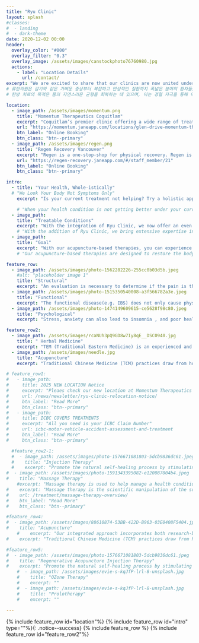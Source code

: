 ```yaml
---
title: "Ryu Clinic"
layout: splash
#classes:
#  - landing
#  - dark-theme
date: 2020-12-02 00:00
header:
  overlay_color: "#000"
  overlay_filter: "0.3"
  overlay_image: /assets/images/canstockphoto76760980.jpg
  actions:
    - label: "Location Details"
      url: /contact/
excerpt: "We are excited to share that our clinics are now united under one practice at Momentum Therapeutics Coquitlam and Regen Recovery Vancouver."
# 류한의원은 감기와 같은 가벼운 증상부터 복잡하고 만성적인 질환까지 폭넓은 분야의 환자들을 치료해온 한의학 전문 클리닉입니다. 심리치료, 소아과, 부인과, 통증 관리 등 다양한 분야에서 전통 한방 치료를 제공합니다.
# 한방 치료의 목적은 몸의 자연스러운 균형을 회복하는 데 있으며, 이는 경혈 자극을 통해 이루어집니다. 이러한 치료는 자가 회복력과 면역력 향상은 물론, 신체적·정서적 건강을 증진시켜 전반적인 기능 개선과 삶의 질 향상에 기여합니다.

location:
  - image_path: /assets/images/momentum.png
    title: "Momentum Therapeutics Coquitlam"
    excerpt: "Coquitlam’s premier clinic offering a wide range of treatments for over 20 years. Momentum Therapeutics Health Care Clinic provides the care you need."
    url: "https://momentum.janeapp.com/locations/glen-drive-momentum-therapeutics-health-care-clinic/book#/staff_member/139"
    btn_label: "Online Booking"
    btn_class: "btn--primary"
  - image_path: /assets/images/regen.png
    title: "Regen Recovery Vancouver"
    excerpt: "Regen is a one-stop-shop for physical recovery. Regen is for anyone ready to take recovery seriously, whether you're recovering from injury, training hard, or simply optimizing your health."
    url: "https://regen-recovery.janeapp.com/#/staff_member/21"
    btn_label: "Online Booking"
    btn_class: "btn--primary"

intro:
  - title: "Your Health, Whole-istically"
  # "We Look Your Body Not Symptoms Only"
    excerpt: "Is your current treatment not helping? Try a holistic approach. We restore your body’s balance and improve your overall health with safe and effective treatments. We'll find the most effective plan for you, addressing the structural, functional, and psychological roots of your condition."

    # "When your health condition is not getting better under your current treatment approach, consider a holistic approach. We aim at correcting the balance of your body and improving your health as a whole. It can be an alternative or complementary treatment for you. We believe treatments should be proven, effective, and safe. And we do our best to find the most effective plan to treat the condition you have. Many illnesses, especially chronic health conditions, are structural, functional, and/or psychological problems."
  - image_path: 
    title: "Treatable Conditions"
    excerpt: "With the integration of Ryu Clinic, we now offer an even broader range of treatments. Our expertise extends beyond common ailments to include specialized care in TCM psychology, pediatrics, gynecology, and pain management. We believe in treating the body as a whole, addressing the root causes of illness rather than just the symptoms, to help you achieve lasting health."
    # "With the addition of Ryu Clinic, we bring extensive expertise in treating a wide range of conditions—from common colds to more complex cases in TCM psychology, pediatrics, gynecology, and pain management."
  - image_path: 
    title: "Goal"
    excerpt: "With our acupuncture-based therapies, you can experience a new level of well-being. We focus on restoring your body's natural balance and boosting its ability to heal itself, which in turn strengthens your immunity and supports both your physical and emotional health for a better quality of life."
    # "Our acupuncture-based therapies are designed to restore the body’s natural balance, enhance self-healing, strengthen immunity, and support both physical and emotional well-being for a better quality of life."

feature_row:
  - image_path: /assets/images/photo-1562282226-255cc0b03d5b.jpeg
    #alt: "placeholder image 1"
    title: "Structural"
    excerpt: "An evaluation is necessary to determine if the pain is the result of a musculoskeletal injury or part of a systemic problem."
  - image_path: /assets/images/photo-1515350540008-a3f566782a3e.jpeg
    title: "Functional"
    excerpt: "The functional disease(e.g. IBS) does not only cause physical suffering but also has a great impact on people's quality of life."
  - image_path: /assets/images/photo-1474149609615-ce5628f98c80.jpeg
    title: "Psychological"
    excerpt: "Stress, anxiety can also lead to insomnia , and poor health is just one side effect from lack of sleep."

feature_row2:
  - image_path: /assets/images/rcaNUh3pQ9GD8w7Iy8qE__DSC0940.jpg
    title: " Herbal Medicine"
    excerpt: "TEM (Traditional Eastern Medicine) is an experienced and wholistic technique under the umbrella of TCM practices. It involves a personalized herbal medicine based on the accumulated health data for thousands of years. It is used to enhance our recuperative power, immunity, and physical and emotional health and improve our overall function and well-being. It is employed to treat over one-quarter of the world's population. [Jiman Ryu (R.Ac. R.TCM.P.)](/about/teams) is a registered TCM practitioner with [CTCMA](https://www.ctcma.bc.ca/). Jiman is trained and experienced in treating patients across variability from simple cold symptoms to serious and complex health conditions."
  - image_path: /assets/images/needle.jpg
    title: "Acupuncture"
    excerpt: "Traditional Chinese Medicine (TCM) practices draw from holistic Eastern healing techniques. Acupuncture is the most common technique used. It improves health and stimulates the body’s natural healing mechanisms by stimulating acupressure points/meridians using a fine, sterile needle. Pressure, heat, or electrical stimulation may further enhance the effects. You do not need a physician’s referral to attend acupuncture sessions. ICBC allows Acupuncturists in BC to directly bill for treatments provided to patients who have sustained injuries in a motor vehicle accident. Some extended health plans may cover the cost of the treatment as well. Please review your private insurance plan for more details."

# feature_row1:
#   - image_path:
#     title: 2025 NEW LOCATION Notice
#     excerpt: "Pleaes check our new location at Momentum Therapeutics Coquitlam"
#     url: /news/newsletter/ryu-clinic-relocation-notice/
#     btn_label: "Read More"
#     btn_class: "btn--primary"
#   - image_path:
#     title: ICBC COVERS TREATMENTS
#     excerpt: "All you need is your ICBC Claim Number"
#     url: icbc-motor-vehicle-accident-assessment-and-treatment
#     btn_label: "Read More"
#     btn_class: "btn--primary"

  #feature_row2-1:
  #  - image_path: /assets/images/photo-1576671081803-5dcb9836dc61.jpeg
  #    title: "Injection Therapy"
  #    excerpt: "Promote the natural self-healing process by stimulating specific anatomic sites with injection. Various types of injections available. Acupoint-Acupuncture, Ashi points, Trigger Point/Myofacial-Muscle and fascia, Regenerative-TCM Bone Pecking techniques"
#  - image_path: /assets/images/photo-1591343395082-e120087004b4.jpeg
#    title: "Massage Therapy"
    #excerpt: "Massage therapy is used to help manage a health condition or enhance wellness. It involves manipulating the soft tissues of the body."
#    excerpt: "Massage therapy is the scientific manipulation of the soft tissues of the body. The treatment includes primarily manual techniques such as applying fixed or movable pressure, holding and moving muscles and body tissues. The purpose is to rehabilitate the body's physical function, relieve pain, and promote health and well-being. Yeonha Kim (R.Ac. RMT) is a trained Registered Massage Therapist (RMT) with [CMTBC](https://cmtbc.ca/). She has years of experience, and she is passionate about her work in massage therapy."
#    url: /treatment/massage-therapy-overview/
#    btn_label: "Read More"
#    btn_class: "btn--primary"

#feature_row4:
#  - image_path: /assets/images/88610874-53BB-422D-B963-03E0408F5404.jpeg
#    title: "Acupuncture"
    #    excerpt: "Our integrated approach incorporates both research-based and time-tested treatments combining Chinese medicine, acupuncture, acupoint-injection and functional medicine. Rather than taking a traditional disease-centred focus, we address the underlying causes of disease using a patient-centred approach addressing the whole person, not just an isolated set of symptoms."
#    excerpt: "Traditional Chinese Medicine (TCM) practices draw from holistic Eastern healing techniques. Acupuncture is the most common technique used. It improves health and stimulates the body’s natural healing mechanisms by stimulating acupressure points/meridians using a fine, sterile needle. Pressure, heat, or electrical stimulation may further enhance the effects. You do not need a physician’s referral to attend acupuncture sessions. ICBC allows Acupuncturists in BC to directly bill for treatments provided to patients who have sustained injuries in a motor vehicle accident. Some extended health plans may cover the cost of the treatment as well. Please review your private insurance plan for more details."

#feature_row5:
#  - image_path: /assets/images/photo-1576671081803-5dcb9836dc61.jpeg
#    title: "Regenerative Acupuncture Injection Therapy"
#    excerpt: "Promote the natural self-healing process by stimulating specific anatomic sites with injection."
    #  - image_path: /assets/images/evie-s-kqJfP-lrl-8-unsplash.jpg
    #    title: "OZone Therapy"
    #    excerpt: ""
    #  - image_path: /assets/images/evie-s-kqJfP-lrl-8-unsplash.jpg
    #    title: "Prolotherapy"
    #    excerpt: ""
    
---
```


{% include feature_row id="location"%}
{% include feature_row id="intro" type=""%}{: .notice--success}
{% include feature_row %}
{% include feature_row id="feature_row2"%}
